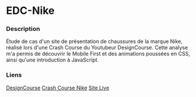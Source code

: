 # EDC-Nike

### Description 

Étude de cas d'un site de présentation de chaussures de la marque Nike, réalisé lors d'une Crash Course du Youtubeur DesignCourse.
Cette analyse m'a permis de découvrir le Mobile First et des animations poussées en CSS, ainsi qu'une introduction à JavaScript.

### Liens
[DesignCourse](https://www.youtube.com/c/DesignCourse)
[Crash Course Nike](https://www.youtube.com/watch?v=gXLjWRteuWI)
[Site Live](https://luminous-valkyrie-3d1551.netlify.app/)
